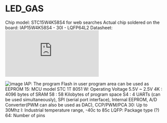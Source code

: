 # LED_GAS
Chip model: STC15W4K58S4 for web searches
Actual chip soldered on the board: IAP15W4K58S4 - 30I - LQFP64L2 
Datasheet: ![link](https://datasheet4u.com/pdf-down/S/T/C/STC15W4K32S4-STCMCU.pdf)

![image](https://github.com/user-attachments/assets/d476d903-ccb4-4b52-82f8-1387d125a998)
IAP: The program Flash in user program area can be used as EEPROM
15: MCU model STC 1T 8051
W: Operating Voltage 5.5V ~ 2.5V
4K : 4096 bytes of SRAM
58 : 58 Kilobytes of program space
S4 : 4 UARTs (can be used simultaneously), SPI (serial port interface), Internal EEPROM, A/D Converter(PWM can also be used as DAC), CCP/PWM/PCA
30: Up to 30Mhz
I: Industrial temperature range, -40c to 85c
LQFP: Package type (?)
64: Number of pins
